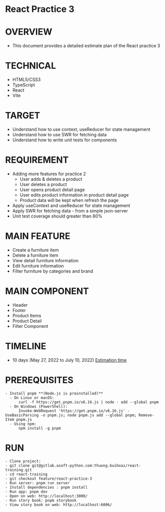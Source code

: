 # React Practice 3

# OVERVIEW
- This document provides a detailed estimate plan of the React practice 3

# TECHNICAL
- HTML5/CSS3
- TypeScript
- React
- Vite

# TARGET
- Understand how to use context, useReducer for state management
- Understand how to use SWR for fetching data
- Understand how to write unit tests for components

# REQUIREMENT
- Adding more features for practice 2
  - User adds & deletes a product
  - User deletes a product
  - User opens product detail page
  - User edits product information in product detail page
  - Product data will be kept when refresh the page
- Apply useContext and useReducer for state management
- Apply SWR for fetching data - from a simple json-server
- Unit test coverage should greater than 80%

# MAIN FEATURE
- Create a furniture item
- Delete a furniture item
- View detail furniture information
- Edit furniture information
- Filter furniture by categories and brand

# MAIN COMPONENT
- Header
- Footer
- Product Items
- Product Detail
- Filter Component

# TIMELINE
- 10 days (May 27, 2022 to July 10, 2022) [Estimation time](https://docs.google.com/document/u/2/d/1h0r3CQPYJ5bXPt9s8JliVdfHOPam_uq-JWzGUM2DVPM/edit?urp=gmail_link#heading=h.qtb0qbofjj5j)

# PREREQUISITES
```
- Install pnpm **(Node.js is preinstalled)**
  - On Linux or macOS:
      curl -f https://get.pnpm.io/v6.16.js | node - add --global pnpm
  - On Windows (PowerShell):
      Invoke-WebRequest 'https://get.pnpm.io/v6.16.js' -UseBasicParsing -o pnpm.js; node pnpm.js add --global pnpm; Remove-Item pnpm.js
  - Using npm:
      npm install -g pnpm
```

# RUN
```
- Clone project: 
- git clone git@gitlab.asoft-python.com:thuong.buihoai/react-training.git
- cd react-training
- git checkout feature/react-practice-3
- Run server: pnpm run server
- Install dependencies : pnpm install
- Run app: pnpm dev
- Open on web: http://localhost:3000/
- Run story book: pnpm storybook
- View story book on web: http://localhost:6006/
```